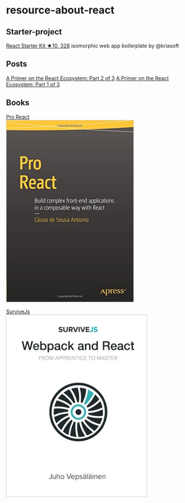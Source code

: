 # resource-about-react

## Starter-project
[React Starter Kit ★10, 328](https://github.com/kriasoft/react-starter-kit) isomorphic web app boilerplate by @kriasoft

## Posts
[A Primer on the React Ecosystem: Part 2 of 3](http://patternhatch.com/2016/07/06/a-primer-on-the-react-ecosystem-part-1-of-3/)
[A Primer on the React Ecosystem: Part 1 of 3](http://patternhatch.com/2016/07/06/a-primer-on-the-react-ecosystem-part-2-of-3/)

## Books
<a href="http://www.pro-react.com/" target="_blank">Pro React</a>  
[![Pro React](/images/proreact.jpg "Pro React")](http://www.pro-react.com/)

<a href="https://survivejs.com/" target="_blank">SurviveJs</a>  
[![SurviveJs](/images/survivejs.jpg "SurviveJs")](https://survivejs.com/)